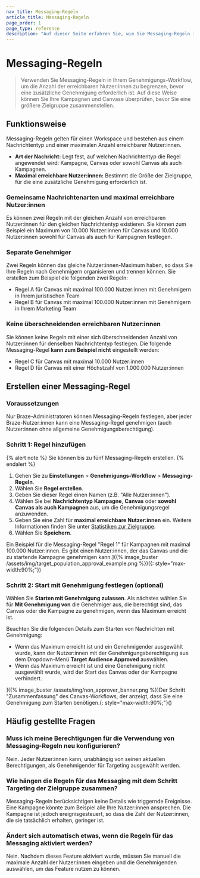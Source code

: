 ```yaml
---
nav_title: Messaging-Regeln
article_title: Messaging-Regeln
page_order: 1
page_type: reference
description: "Auf dieser Seite erfahren Sie, wie Sie Messaging-Regeln im Genehmigungs-Workflow für Kampagnen und Canvase mit einem großen Sendevolumen verwenden können."
---
```


# Messaging-Regeln

> Verwenden Sie Messaging-Regeln in Ihrem Genehmigungs-Workflow, um die Anzahl der erreichbaren Nutzer:innen zu begrenzen, bevor eine zusätzliche Genehmigung erforderlich ist. Auf diese Weise können Sie Ihre Kampagnen und Canvase überprüfen, bevor Sie eine größere Zielgruppe zusammenstellen.

## Funktionsweise

Messaging-Regeln gelten für einen Workspace und bestehen aus einem Nachrichtentyp und einer maximalen Anzahl erreichbarer Nutzer:innen.

- **Art der Nachricht:** Legt fest, auf welchen Nachrichtentyp die Regel angewendet wird: Kampagne, Canvas oder sowohl Canvas als auch Kampagnen.
- **Maximal erreichbare Nutzer:innen:** Bestimmt die Größe der Zielgruppe, für die eine zusätzliche Genehmigung erforderlich ist.

### Gemeinsame Nachrichtenarten und maximal erreichbare Nutzer:innen

Es können zwei Regeln mit der gleichen Anzahl von erreichbaren Nutzer:innen für den gleichen Nachrichtentyp existieren. Sie können zum Beispiel ein Maximum von 10.000 Nutzer:innen für Canvas und 10.000 Nutzer:innen sowohl für Canvas als auch für Kampagnen festlegen. 

### Separate Genehmiger

Zwei Regeln können das gleiche Nutzer:innen-Maximum haben, so dass Sie Ihre Regeln nach Genehmigern organisieren und trennen können. Sie erstellen zum Beispiel die folgenden zwei Regeln:

- Regel A für Canvas mit maximal 100.000 Nutzer:innen mit Genehmigern in Ihrem juristischen Team
- Regel B für Canvas mit maximal 100.000 Nutzer:innen mit Genehmigern in Ihrem Marketing Team 

### Keine überschneidenden erreichbaren Nutzer:innen

Sie können keine Regeln mit einer sich überschneidenden Anzahl von Nutzer:innen für denselben Nachrichtentyp festlegen. Die folgende Messaging-Regel **kann zum Beispiel nicht** eingestellt werden: 

- Regel C für Canvas mit maximal 10.000 Nutzer:innen 
- Regel D für Canvas mit einer Höchstzahl von 1.000.000 Nutzer:innen

## Erstellen einer Messaging-Regel

### Voraussetzungen

Nur Braze-Administratoren können Messaging-Regeln festlegen, aber jeder Braze-Nutzer:innen kann eine Messaging-Regel genehmigen (auch Nutzer:innen ohne allgemeine Genehmigungsberechtigung).

### Schritt 1: Regel hinzufügen

{% alert note %}
Sie können bis zu fünf Messaging-Regeln erstellen.
{% endalert %}

1. Gehen Sie zu **Einstellungen** > **Genehmigungs-Workflow** > **Messaging-Regeln**.
2. Wählen Sie **Regel erstellen**.
3. Geben Sie dieser Regel einen Namen (z.B. "Alle Nutzer:innen").
4. Wählen Sie bei **Nachrichtentyp** **Kampagne**, **Canvas** oder **sowohl Canvas als auch Kampagnen** aus, um die Genehmigungsregel anzuwenden.
5. Geben Sie eine Zahl für **maximal erreichbare Nutzer:innen** ein. Weitere Informationen finden Sie unter [Statistiken zur Zielgruppe]({{site.baseurl}}/user_guide/engagement_tools/campaigns/building_campaigns/targeting_users#audience-statistics).
6. Wählen Sie **Speichern**.

Ein Beispiel für die Messaging-Regel "Regel 1" für Kampagnen mit maximal 100.000 Nutzer:innen. Es gibt einen Nutzer:innen, der das Canvas und die zu startende Kampagne genehmigen kann.]({% image_buster /assets/img/target_population_approval_example.png %})({: style="max-width:90%;"})

### Schritt 2: Start mit Genehmigung festlegen (optional)

Wählen Sie **Starten mit Genehmigung zulassen**. Als nächstes wählen Sie für **Mit Genehmigung von** die Genehmiger aus, die berechtigt sind, das Canvas oder die Kampagne zu genehmigen, wenn das Maximum erreicht ist.

Beachten Sie die folgenden Details zum Starten von Nachrichten mit Genehmigung:

- Wenn das Maximum erreicht ist und ein Genehmigender ausgewählt wurde, kann der Nutzer:innen mit der Genehmigungsberechtigung aus dem Dropdown-Menü **Target Audience** **Approved** auswählen.
- Wenn das Maximum erreicht ist und eine Genehmigung nicht ausgewählt wurde, wird der Start des Canvas oder der Kampagne verhindert.

]({% image_buster /assets/img/non_approver_banner.png %})Der Schritt "Zusammenfassung" des Canvas-Workflows, der anzeigt, dass Sie eine Genehmigung zum Starten benötigen.{: style="max-width:90%;"}()

## Häufig gestellte Fragen

### Muss ich meine Berechtigungen für die Verwendung von Messaging-Regeln neu konfigurieren?

Nein. Jeder Nutzer:innen kann, unabhängig von seinen aktuellen Berechtigungen, als Genehmigender für Targeting ausgewählt werden.

### Wie hängen die Regeln für das Messaging mit dem Schritt Targeting der Zielgruppe zusammen?

Messaging-Regeln berücksichtigen keine Details wie triggernde Ereignisse. Eine Kampagne könnte zum Beispiel alle Ihre Nutzer:innen ansprechen. Die Kampagne ist jedoch ereignisgesteuert, so dass die Zahl der Nutzer:innen, die sie tatsächlich erhalten, geringer ist.

### Ändert sich automatisch etwas, wenn die Regeln für das Messaging aktiviert werden?

Nein. Nachdem dieses Feature aktiviert wurde, müssen Sie manuell die maximale Anzahl der Nutzer:innen eingeben und die Genehmigenden auswählen, um das Feature nutzen zu können.

